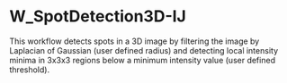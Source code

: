 # W_SpotDetection3D-IJ
This workflow detects spots in a 3D image by filtering the image by Laplacian of Gaussian (user defined radius) and detecting local intensity minima in 3x3x3 regions below a minimum intensity value (user defined threshold).
